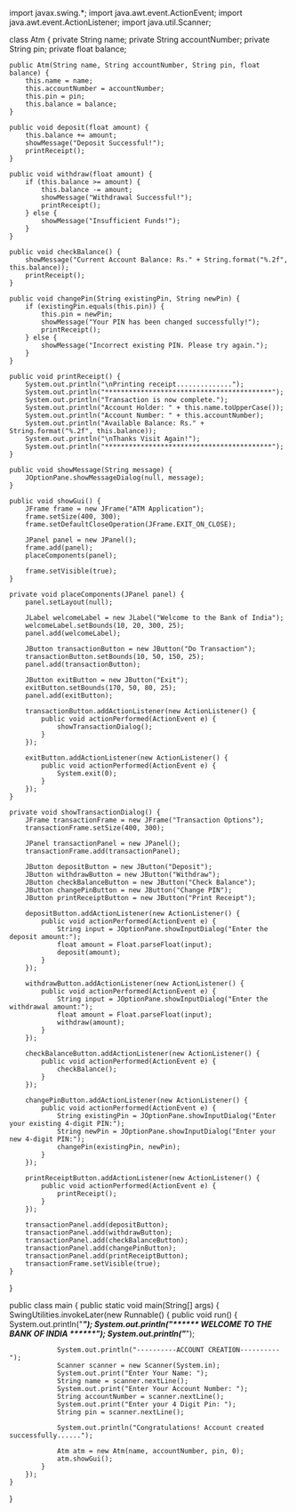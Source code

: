

import javax.swing.*;
import java.awt.event.ActionEvent;
import java.awt.event.ActionListener;
import java.util.Scanner;

class Atm {
    private String name;
    private String accountNumber;
    private String pin;
    private float balance;

    public Atm(String name, String accountNumber, String pin, float balance) {
        this.name = name;
        this.accountNumber = accountNumber;
        this.pin = pin;
        this.balance = balance;
    }

    public void deposit(float amount) {
        this.balance += amount;
        showMessage("Deposit Successful!");
        printReceipt();
    }

    public void withdraw(float amount) {
        if (this.balance >= amount) {
            this.balance -= amount;
            showMessage("Withdrawal Successful!");
            printReceipt();
        } else {
            showMessage("Insufficient Funds!");
        }
    }

    public void checkBalance() {
        showMessage("Current Account Balance: Rs." + String.format("%.2f", this.balance));
        printReceipt();
    }

    public void changePin(String existingPin, String newPin) {
        if (existingPin.equals(this.pin)) {
            this.pin = newPin;
            showMessage("Your PIN has been changed successfully!");
            printReceipt();
        } else {
            showMessage("Incorrect existing PIN. Please try again.");
        }
    }

    public void printReceipt() {
        System.out.println("\nPrinting receipt..............");
        System.out.println("******************************************");
        System.out.println("Transaction is now complete.");
        System.out.println("Account Holder: " + this.name.toUpperCase());
        System.out.println("Account Number: " + this.accountNumber);
        System.out.println("Available Balance: Rs." + String.format("%.2f", this.balance));
        System.out.println("\nThanks Visit Again!");
        System.out.println("******************************************");
    }

    public void showMessage(String message) {
        JOptionPane.showMessageDialog(null, message);
    }

    public void showGui() {
        JFrame frame = new JFrame("ATM Application");
        frame.setSize(400, 300);
        frame.setDefaultCloseOperation(JFrame.EXIT_ON_CLOSE);

        JPanel panel = new JPanel();
        frame.add(panel);
        placeComponents(panel);

        frame.setVisible(true);
    }

    private void placeComponents(JPanel panel) {
        panel.setLayout(null);

        JLabel welcomeLabel = new JLabel("Welcome to the Bank of India");
        welcomeLabel.setBounds(10, 20, 300, 25);
        panel.add(welcomeLabel);

        JButton transactionButton = new JButton("Do Transaction");
        transactionButton.setBounds(10, 50, 150, 25);
        panel.add(transactionButton);

        JButton exitButton = new JButton("Exit");
        exitButton.setBounds(170, 50, 80, 25);
        panel.add(exitButton);

        transactionButton.addActionListener(new ActionListener() {
            public void actionPerformed(ActionEvent e) {
                showTransactionDialog();
            }
        });

        exitButton.addActionListener(new ActionListener() {
            public void actionPerformed(ActionEvent e) {
                System.exit(0);
            }
        });
    }

    private void showTransactionDialog() {
        JFrame transactionFrame = new JFrame("Transaction Options");
        transactionFrame.setSize(400, 300);

        JPanel transactionPanel = new JPanel();
        transactionFrame.add(transactionPanel);

        JButton depositButton = new JButton("Deposit");
        JButton withdrawButton = new JButton("Withdraw");
        JButton checkBalanceButton = new JButton("Check Balance");
        JButton changePinButton = new JButton("Change PIN");
        JButton printReceiptButton = new JButton("Print Receipt");

        depositButton.addActionListener(new ActionListener() {
            public void actionPerformed(ActionEvent e) {
                String input = JOptionPane.showInputDialog("Enter the deposit amount:");
                float amount = Float.parseFloat(input);
                deposit(amount);
            }
        });

        withdrawButton.addActionListener(new ActionListener() {
            public void actionPerformed(ActionEvent e) {
                String input = JOptionPane.showInputDialog("Enter the withdrawal amount:");
                float amount = Float.parseFloat(input);
                withdraw(amount);
            }
        });

        checkBalanceButton.addActionListener(new ActionListener() {
            public void actionPerformed(ActionEvent e) {
                checkBalance();
            }
        });

        changePinButton.addActionListener(new ActionListener() {
            public void actionPerformed(ActionEvent e) {
                String existingPin = JOptionPane.showInputDialog("Enter your existing 4-digit PIN:");
                String newPin = JOptionPane.showInputDialog("Enter your new 4-digit PIN:");
                changePin(existingPin, newPin);
            }
        });

        printReceiptButton.addActionListener(new ActionListener() {
            public void actionPerformed(ActionEvent e) {
                printReceipt();
            }
        });

        transactionPanel.add(depositButton);
        transactionPanel.add(withdrawButton);
        transactionPanel.add(checkBalanceButton);
        transactionPanel.add(changePinButton);
        transactionPanel.add(printReceiptButton);
        transactionFrame.setVisible(true);
    }
}

public class main {
    public static void main(String[] args) {
        SwingUtilities.invokeLater(new Runnable() {
            public void run() {
                System.out.println("___________________________________________________________");
                System.out.println("****** WELCOME TO THE BANK OF INDIA ******");
                System.out.println("___________________________________________________________");

                System.out.println("----------ACCOUNT CREATION----------");
                Scanner scanner = new Scanner(System.in);
                System.out.print("Enter Your Name: ");
                String name = scanner.nextLine();
                System.out.print("Enter Your Account Number: ");
                String accountNumber = scanner.nextLine();
                System.out.print("Enter your 4 Digit Pin: ");
                String pin = scanner.nextLine();

                System.out.println("Congratulations! Account created successfully......");

                Atm atm = new Atm(name, accountNumber, pin, 0);
                atm.showGui();
            }
        });
    }
}
